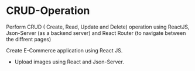 # CRUD-Operation

Perform CRUD ( Create, Read, Update and Delete) operation using ReactJS, Json-Server (as a backend server) and React Router (to navigate between the diffrent pages) 

Create E-Commerce application using React JS.
* Upload images using React and Json-Server.